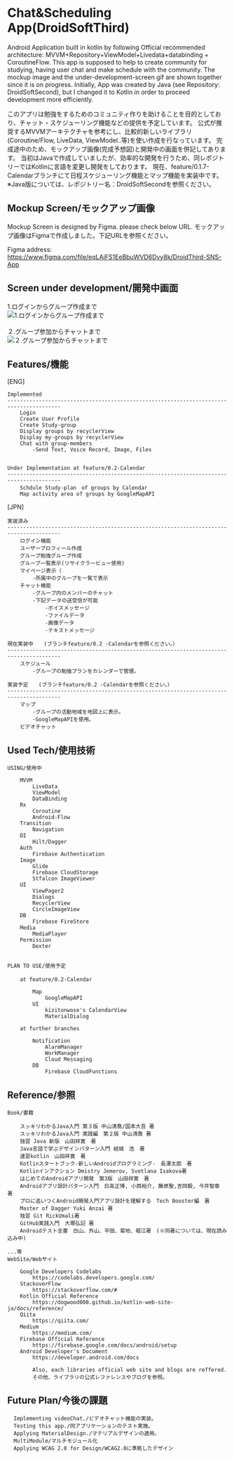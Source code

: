 # Chat&Scheduling App(DroidSoftThird)

Android Application built in kotlin by following Official recommended architecture: MVVM+Repository+ViewModel+Livedata+databinding + CoroutineFlow. This app is supposed to help to create community for studying, having user chat and make schedule with the community. The mockup image and the under-development-screen gif are shown together since it is on progress. Initially, App was created by Java (see Repository: DroidSoftSecond), but I changed it to Kotlin in order to proceed development more efficiently.

このアプリは勉強をするためのコミュニティ作りを助けることを目的としており、チャット・スケジューリング機能などの提供を予定しています。
公式が推奨するMVVMアーキテクチャを参考にし、比較的新しいライブラリ(Coroutine/Flow, LiveData, ViewModel..等)を使い作成を行なっています。
完成途中のため、モックアップ画像(完成予想図)と開発中の画面を併記してあります。
当初はJavaで作成していましたが、効率的な開発を行うため、同レポジトリーではKotlinに言語を変更し開発をしております。
現在、feature/0.1.7-Calendarブランチにて日程スケジューリング機能とマップ機能を実装中です。<br>
※Java版については、レポジトリー名：DroidSoftSecondを参照ください。


## Mockup Screen/モックアップ画像

Mockup Screen is designed by Figma. please check below URL.
モックアップ画像はFigmaで作成しました。下記URLを参照ください。

Figma address: https://www.figma.com/file/eqLAiFS1EeBbuWVD6Dvy8k/DroidThird-SNS-App

## Screen under development/開発中画面
1.ログインからグループ作成まで<br>
![1.ログインからグループ作成まで](https://github.com/tsemb012/DroidSoftThird/blob/master/app/src/main/res/drawable/_0210702_184057.gif)<br>
<br>
２.グループ参加からチャットまで<br>
![２.グループ参加からチャットまで](https://github.com/tsemb012/DroidSoftThird/blob/master/app/src/main/res/drawable/_0210702_184351.gif)

## Features/機能

[ENG]

    Implemented
    ---------------------------------------------------------------------------------------
        Login
        Create User Profile
        Create Study-group
        Display groups by recyclerView
        Display my-groups by recyclerView
        Chat with group-members
            -Send Text, Voice Record, Image, Files


    Under Implementation at feature/0.2-Calendar
    ---------------------------------------------------------------------------------------
        Schdule Study-plan　of groups by Calendar
        Map activity area of groups by GoogleMapAPI

[JPN]

    実装済み
    ---------------------------------------------------------------------------------------
        ログイン機能
        ユーザープロフィール作成
        グループ勉強グループ作成
        グループ一覧表示(リサイクラービュー使用)
        マイページ表示（
            -所属中のグループを一覧で表示
        チャット機能
            -グループ内のメンバーのチャット
            -下記データの送受信が可能
                -ボイスメッセージ
                -ファイルデータ
                -画像データ
                -テキストメッセージ

    現在実装中　　(ブランチfeature/0.2 -Calendarを参照ください。）
    ---------------------------------------------------------------------------------------
        スケジュール
            -グループの勉強プランをカレンダーで管理。

    実装予定　　(ブランチfeature/0.2 -Calendarを参照ください。）
    ---------------------------------------------------------------------------------------
        マップ　
            -グループの活動地域を地図上に表示。
            -GoogleMapAPIを使用。
        ビデオチャット


## Used Tech/使用技術

    USING/使用中

        MVVM
            LiveData
            ViewModel
            DataBinding
        Rx
            Coroutine
            Android-Flow
        Transition
            Navigation
        DI
            Hilt/Dagger
        Auth
            Firebase Authentication
        Image
            Glide
            Firebase CloudStorage
            Stfalcon ImageViewer
        UI
            ViewPager2
            Dialogs
            RecyclerView
            CircleImageView
        DB
            Firebase FireStore
        Media
            MediaPlayer
        Permission
            Dexter


    PLAN TO USE/使用予定
    　
        at feature/0.2-Calendar

            Map
                GoogleMapAPI
            UI
                kizitonwose's CalendarView
                MaterialDialog

        at further branches

            Notification
                AlarmManager
                WorkManager
                Cloud Messaging
            DB
                Firebase CloudFunctions

## Reference/参照

    Book/書籍

        スッキリわかるJava入門 第３版 中山清喬/国本大吾 著
        スッキリわかるJava入門 実践編　第２版 中山清喬 著
        独習 Java 新版　山田祥寛　著
        Java言語で学ぶデザインパターン入門 結城　浩　著
        速習kotlin　山田祥寛　著
        Kotlinスタートブック-新しいAndroidプログラミング-　長澤太郎　著
        Kotlinインアクション Dmistry Jemerov, Svetlana Isakova著
        はじめてのAndroidアプリ開発　第3版　山田祥寛　著
        Androidアプリ設計パターン入門　日高正博, 小西裕介, 藤原聖,吉岡毅, 今井智章 著
        プロに追いつくAndroid開発入門アプリ設計を理解する　Tech Booster編　著
        Master of Dagger Yuki Anzai 著
        独習 Git RickUmali著
        GitHub実践入門　大塚弘記 著　
        Androidテスト全書　白山、外山、平田、菊地、堀江著　(※同著については、現在読み込み中)
                                                                        ...等
    WebSite/Webサイト

        Google Developers Codelabs
            https://codelabs.developers.google.com/
        StackoverFlow
            https://stackoverflow.com/#
        Kotlin Official Reference
            https://dogwood008.github.io/kotlin-web-site-ja/docs/reference/
        Qiita
            https://qiita.com/
        Medium
            https://medium.com/
        Firebase Official Reference
            https://firebase.google.com/docs/android/setup
        Android Developer's Document
            https://developer.android.com/docs

            Also, each libraries official web site and blogs are reffered.
            その他、ライブラリの公式レファレンスやブログを参照。

## Future Plan/今後の課題

      Implementing videoChat./ビデオチャット機能の実装。
      Testing this app./同アプリケーションのテスト実施。
      Applying MaterialDesign./マテリアルデザインの適用。
      MultiModule/マルチモジュール化
      Applying WCAG 2.0 for Design/WCAG2.0に準拠したデザイン

